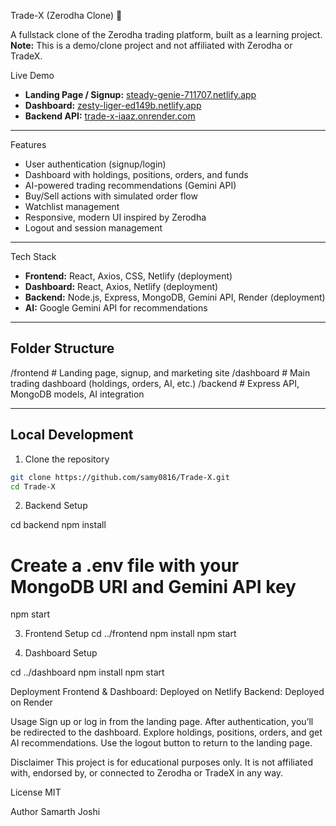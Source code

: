 Trade-X (Zerodha Clone) 🚀

A fullstack clone of the Zerodha trading platform, built as a learning project.  
**Note:** This is a demo/clone project and not affiliated with Zerodha or TradeX.

Live Demo

- **Landing Page / Signup:** [steady-genie-711707.netlify.app](https://steady-genie-711707.netlify.app/)
- **Dashboard:** [zesty-liger-ed149b.netlify.app](https://zesty-liger-ed149b.netlify.app/)
- **Backend API:** [trade-x-iaaz.onrender.com](https://trade-x-iaaz.onrender.com/)

---

Features

- User authentication (signup/login)
- Dashboard with holdings, positions, orders, and funds
- AI-powered trading recommendations (Gemini API)
- Buy/Sell actions with simulated order flow
- Watchlist management
- Responsive, modern UI inspired by Zerodha
- Logout and session management

---

Tech Stack

- **Frontend:** React, Axios, CSS, Netlify (deployment)
- **Dashboard:** React, Axios, Netlify (deployment)
- **Backend:** Node.js, Express, MongoDB, Gemini API, Render (deployment)
- **AI:** Google Gemini API for recommendations

---

## Folder Structure
/frontend # Landing page, signup, and marketing site /dashboard # Main trading dashboard (holdings, orders, AI, etc.) /backend # Express API, MongoDB models, AI integration


---

## Local Development

1. Clone the repository

```bash
git clone https://github.com/samy0816/Trade-X.git
cd Trade-X
```
2. Backend Setup

cd backend
npm install
# Create a .env file with your MongoDB URI and Gemini API key
npm start

3. Frontend Setup
cd ../frontend
npm install
npm start

4. Dashboard Setup

cd ../dashboard
npm install
npm start


 Deployment
Frontend & Dashboard: Deployed on Netlify
Backend: Deployed on Render

Usage
Sign up or log in from the landing page.
After authentication, you’ll be redirected to the dashboard.
Explore holdings, positions, orders, and get AI recommendations.
Use the logout button to return to the landing page.

Disclaimer
This project is for educational purposes only.
It is not affiliated with, endorsed by, or connected to Zerodha or TradeX in any way.

License
MIT

Author
Samarth Joshi
